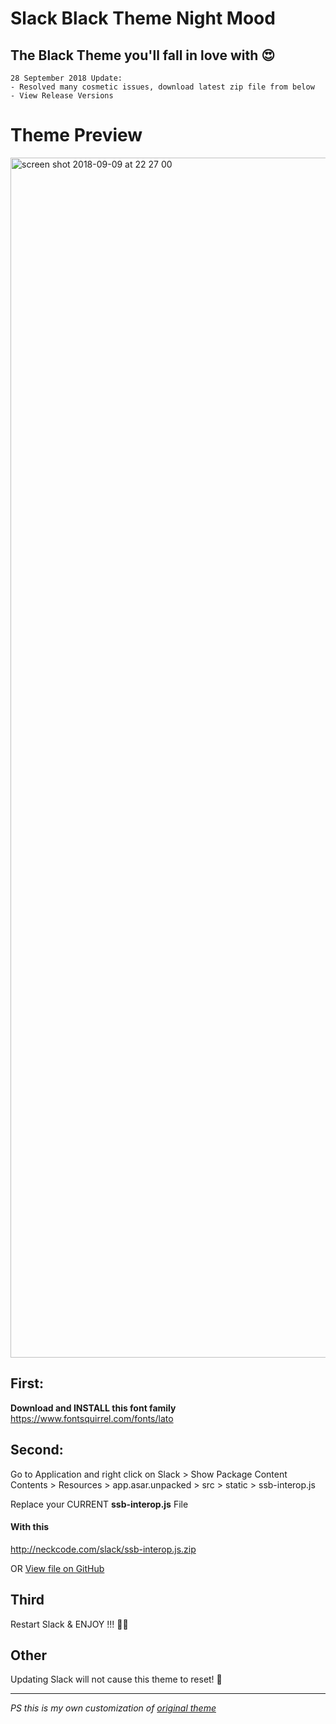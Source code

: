 # Slack Black Theme Night Mood 
## The Black Theme you'll fall in love with 😍
```
28 September 2018 Update:
- Resolved many cosmetic issues, download latest zip file from below
- View Release Versions
```
# Theme Preview
<img width="1920" alt="screen shot 2018-09-09 at 22 27 00" src="https://user-images.githubusercontent.com/16766231/45268625-9052ec80-b47f-11e8-98d5-70c9fb188ea1.png">




## First:

**Download and INSTALL this font family**
https://www.fontsquirrel.com/fonts/lato



## Second:

Go to Application  and right click on Slack  > Show Package Content
Contents > Resources > app.asar.unpacked > src > static >  ssb-interop.js

Replace your CURRENT **ssb-interop.js** File

#### With this

http://neckcode.com/slack/ssb-interop.js.zip

OR
[View file on GitHub](https://github.com/caiceA/slack-black-theme/blob/master/ssb-interop.js)

## Third

Restart Slack & ENJOY !!! 🙌🏻

## Other

Updating Slack will not cause this theme to reset! 🦁



---

_PS this is my own customization of [original theme](https://github.com/widget-/slack-black-theme)_
